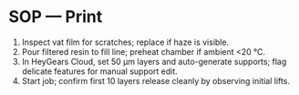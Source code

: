# SOP — Print
1) Inspect vat film for scratches; replace if haze is visible.
2) Pour filtered resin to fill line; preheat chamber if ambient <20 °C.
3) In HeyGears Cloud, set 50 µm layers and auto-generate supports; flag delicate features for manual support edit.
4) Start job; confirm first 10 layers release cleanly by observing initial lifts.
